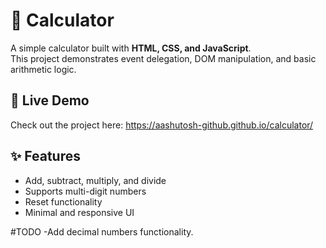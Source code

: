 # 🧮 Calculator

A simple calculator built with **HTML, CSS, and JavaScript**.  
This project demonstrates event delegation, DOM manipulation, and basic arithmetic logic.

## 🚀 Live Demo
Check out the project here: https://aashutosh-github.github.io/calculator/

## ✨ Features
- Add, subtract, multiply, and divide
- Supports multi-digit numbers
- Reset functionality
- Minimal and responsive UI

#TODO
  -Add decimal numbers functionality.
